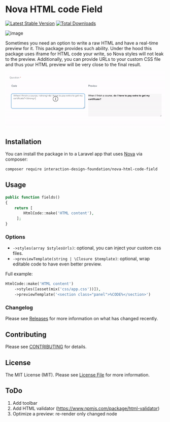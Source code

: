 # Nova HTML code Field

[![Latest Stable Version](https://poser.pugx.org/interaction-design-foundation/nova-html-code-field/v/stable)](https://packagist.org/packages/interaction-design-foundation/nova-html-code-field)
[![Total Downloads](https://poser.pugx.org/interaction-design-foundation/nova-html-code-field/downloads)](https://packagist.org/packages/interaction-design-foundation/nova-html-code-field)

![image](https://user-images.githubusercontent.com/5278175/144928019-c295d08c-d8cc-412f-90c1-b94a83aa63a7.png)


Sometimes you need an option to write a raw HTML and have a real-time preview for it.
This package provides such ability. Under the hood this package uses iframe for HTML code your write,
so Nova styles will not leak to the preview. Additionally, you can provide URLs to your custom CSS file
and thus your HTML preview will be very close to the final result.

![image](https://github.com/InteractionDesignFoundation/nova-html-code-field/blob/main/resources/img/demo-800x280@8.gif)


## Installation

You can install the package in to a Laravel app that uses [Nova](https://nova.laravel.com) via composer:

```bash
composer require interaction-design-foundation/nova-html-code-field
```

## Usage

```php
public function fields()
{
    return [ 
        HtmlCode::make('HTML content'),
     ];
}
```


### Options

 - `->styles(array $stylesUrls)`:  optional, you can inject your custom css files.
 - `->previewTemplate(string | \Closure $template)`: optional, wrap editable code to have even better preview.

Full example:
```php
HtmlCode::make('HTML content')
    ->styles([asset(mix('css/app.css'))]),
    ->previewTemplate('<section class="panel">%CODE%</section>')
```

### Changelog

Please see [Releases](https://github.com/InteractionDesignFoundation/nova-unlayer-field/releases) for more information on what has changed recently.


## Contributing

Please see [CONTRIBUTING](CONTRIBUTING.md) for details.


## License

The MIT License (MIT). Please see [License File](LICENSE) for more information.


## ToDo

1. Add toolbar
1. Add HTML validator (https://www.npmjs.com/package/html-validator)
1. Optimize a preview: re-render only changed node

